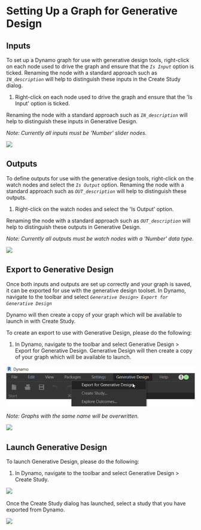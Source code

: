 # Setting Up a Graph for Generative Design

## Inputs

To set up a Dynamo graph for use with generative design tools, right-click on each node used to drive the graph and ensure that the _`Is Input`_ option is ticked. Renaming the node with a standard approach such as _`IN_description`_ will help to distinguish these inputs in the Create Study dialog.

1. Right-click on each node used to drive the graph and ensure that the 'Is Input' option is ticked. 

Renaming the node with a standard approach such as _`IN_description`_ will help to distinguish these inputs in Generative Design.

_Note: Currently all inputs must be 'Number' slider nodes._

![](../.gitbook/assets/setting1.png)

## Outputs

To define outputs for use with the generative design tools, right-click on the watch nodes and select the _`Is Output`_ option. Renaming the node with a standard approach such as _`OUT_description`_ will help to distinguish these outputs.

1. Right-click on the watch nodes and select the 'Is Output' option. 

Renaming the node with a standard approach such as _`OUT_description`_ will help to distinguish these outputs in Generative Design.

_Note: Currently all outputs must be watch nodes with a 'Number' data type._

![](../.gitbook/assets/setting2.png)

## Export to Generative Design

Once both inputs and outputs are set up correctly and your graph is saved,  it can be exported for use with the generative design toolset.  In Dynamo, navigate to the toolbar and select _`Generative Design> Export for Generative Design`_

Dynamo will then create a copy of your graph which will be available to launch in with Create Study. 

To create an export to use with Generative Design, please do the following:

1. In Dynamo, navigate to the toolbar and select Generative Design &gt; Export for Generative Design. Generative Design will then create a copy of your graph which will be available to launch.

![](../.gitbook/assets/setting21.png)

_Note: Graphs with the same name will be overwritten._

![](../.gitbook/assets/setting22.png)

## Launch Generative Design

To launch Generative Design, please do the following:

1. In Dynamo, navigate to the toolbar and select Generative Design &gt; Create Study.

![](../.gitbook/assets/setting23.png)

Once the Create Study dialog has launched, select a study that you have exported from Dynamo.

![](../.gitbook/assets/setting3.png)

